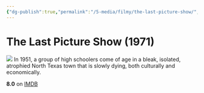 ```yaml
---
{"dg-publish":true,"permalink":"/5-media/filmy/the-last-picture-show/","contentClasses":"movie","tags":["to-watch","фильм","#Drama","#Romance"]}
---
```


# The Last Picture Show (1971)
![](https://m.media-amazon.com/images/M/MV5BZTQ2ZjgzMTItMjk1Mi00NjdlLThmYzQtMDg1MDBmNzFhYmJlXkEyXkFqcGdeQXVyMjUzOTY1NTc@._V1_SX300.jpg)
In 1951, a group of high schoolers come of age in a bleak, isolated, atrophied North Texas town that is slowly dying, both culturally and economically.

**8.0** on [IMDB](https://www.imdb.com/title/tt0067328)

